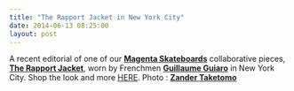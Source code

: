 ```yaml
---
title: "The Rapport Jacket in New York City"
date: 2014-06-13 08:25:00
layout: post
---
```


<p>A recent editorial&nbsp;of one of&nbsp;our <strong><a href="http://www.magentaskateboards.com/">Magenta Skateboards</a></strong> collaborative pieces, <strong><a href="http://store.castequality.com/product/the-rapport-jacket">The Rapport Jacket</a></strong>, worn by Frenchmen <strong><a href="https://vimeo.com/83923996">Guillaume Guiaro</a></strong> in New York City. Shop the look and more <a href="http://store.castequality.com">HERE</a>. Photo : <strong><a href="http://www.zandertaketomo.com/">Zander Taketomo</a></strong></p>

<p><img alt="" data-rich-file-id="51" src="http://s3.amazonaws.com/caste-server-production/rich/rich_files/rich_files/51/blog/magenta-edit-01.jpg" /></p>

<p><img alt="" data-rich-file-id="52" src="http://s3.amazonaws.com/caste-server-production/rich/rich_files/rich_files/52/blog/magenta-edit-02.jpg" /></p>

<p><img alt="" data-rich-file-id="53" src="http://s3.amazonaws.com/caste-server-production/rich/rich_files/rich_files/53/blog/magenta-edit-03.jpg" /></p>

<p><img alt="" data-rich-file-id="55" src="http://s3.amazonaws.com/caste-server-production/rich/rich_files/rich_files/55/blog/magenta-edit-04.jpg" /></p>

<p><img alt="" data-rich-file-id="54" src="http://s3.amazonaws.com/caste-server-production/rich/rich_files/rich_files/54/blog/magenta-edit-06.jpg" /></p>

<p><img alt="" data-rich-file-id="56" src="http://s3.amazonaws.com/caste-server-production/rich/rich_files/rich_files/56/blog/magenta-edit-07.jpg" /></p>


